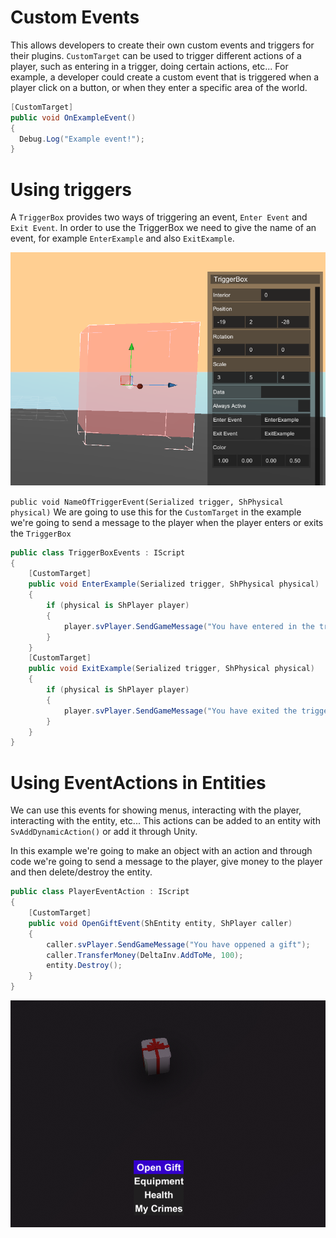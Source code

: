 # Custom Events
This allows developers to create their own custom events and triggers for their plugins. `CustomTarget` can be used to trigger different actions of a player, such as entering in a trigger, doing certain actions, etc... For example, a developer could create a custom event that is triggered when a player click on a button, or when they enter a specific area of the world.

```cs
[CustomTarget]
public void OnExampleEvent()
{
  Debug.Log("Example event!");
}
```

# Using triggers
A `TriggerBox` provides two ways of triggering an event, `Enter Event` and `Exit Event`. In order to use the TriggerBox we need to give the name of an event, for example `EnterExample` and also `ExitExample`.  

![](src/TriggerBox.png)

`public void NameOfTriggerEvent(Serialized trigger, ShPhysical physical)` We are going to use this for the `CustomTarget` in the example we're going to send a message to the player when the player enters or exits the `TriggerBox`

[](src/TriggerBox.mp4 ':include :type=video controls width=100%')

```cs
public class TriggerBoxEvents : IScript
{
    [CustomTarget]
    public void EnterExample(Serialized trigger, ShPhysical physical)
    {
        if (physical is ShPlayer player)
        {
            player.svPlayer.SendGameMessage("You have entered in the trigger box");
        }
    }
    [CustomTarget]
    public void ExitExample(Serialized trigger, ShPhysical physical)
    {
        if (physical is ShPlayer player)
        {
            player.svPlayer.SendGameMessage("You have exited the trigger box");
        }
    }
}
```

# Using EventActions in Entities

We can use this events for showing menus, interacting with the player, interacting with the entity, etc... This actions can be added to an entity with `SvAddDynamicAction()` or add it through Unity.

In this example we're going to make an object with an action and through code we're going to send a message to the player, give money to the player and then delete/destroy the entity.

[](src/EntityEvents.mp4 ':include :type=video controls width=100%')

```cs
public class PlayerEventAction : IScript
{
    [CustomTarget]
    public void OpenGiftEvent(ShEntity entity, ShPlayer caller)
    {
        caller.svPlayer.SendGameMessage("You have oppened a gift");
        caller.TransferMoney(DeltaInv.AddToMe, 100);
        entity.Destroy();
    }
}
```

![](src/EntityEvents.png)